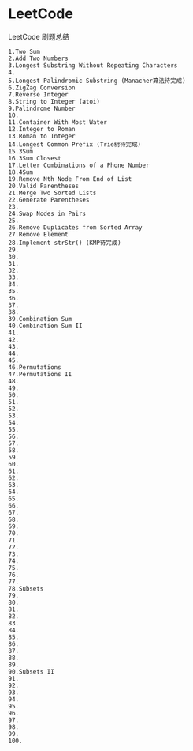 # LeetCode
LeetCode 刷题总结

    1.Two Sum
    2.Add Two Numbers
    3.Longest Substring Without Repeating Characters
    4.
    5.Longest Palindromic Substring (Manacher算法待完成)
    6.ZigZag Conversion
    7.Reverse Integer
    8.String to Integer (atoi)
    9.Palindrome Number
    10.
    11.Container With Most Water
    12.Integer to Roman
    13.Roman to Integer
    14.Longest Common Prefix (Trie树待完成)
    15.3Sum
    16.3Sum Closest
    17.Letter Combinations of a Phone Number
    18.4Sum
    19.Remove Nth Node From End of List
    20.Valid Parentheses
    21.Merge Two Sorted Lists
    22.Generate Parentheses
    23.
    24.Swap Nodes in Pairs
    25.
    26.Remove Duplicates from Sorted Array
    27.Remove Element
    28.Implement strStr() (KMP待完成)
    29.
    30.
    31.
    32.
    33.
    34.
    35.
    36.
    37.
    38.
    39.Combination Sum
    40.Combination Sum II
    41.
    42.
    43.
    44.
    45.
    46.Permutations
    47.Permutations II
    48.
    49.
    50.
    51.
    52.
    53.
    54.
    55.
    56.
    57.
    58.
    59.
    60.
    61.
    62.
    63.
    64.
    65.
    66.
    67.
    68.
    69.
    70.
    71.
    72.
    73.
    74.
    75.
    76.
    77.
    78.Subsets
    79.
    80.
    81.
    82.
    83.
    84.
    85.
    86.
    87.
    88.
    89.
    90.Subsets II
    91.
    92.
    93.
    94.
    95.
    96.
    97.
    98.
    99.
    100.
